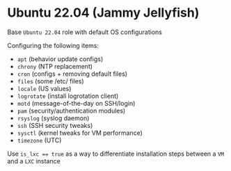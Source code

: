 # Ubuntu 22.04 (Jammy Jellyfish)

Base `Ubuntu 22.04` role with default OS configurations

Configuring the following items:
- `apt` (behavior update configs)
- `chrony` (NTP replacement)
- `cron` (configs + removing default files)
- `files` (some /etc/ files)
- `locale` (US values)
- `logrotate` (install logrotation client)
- `motd` (message-of-the-day on SSH/login)
- `pam` (security/authentication modules)
- `rsyslog` (syslog daemon)
- `ssh` (SSH security tweaks)
- `sysctl` (kernel tweaks for VM performance)
- `timezone` (UTC)

Use `is_lxc == true` as a way to differentiate installation steps between a `VM` and a `LXC` instance
